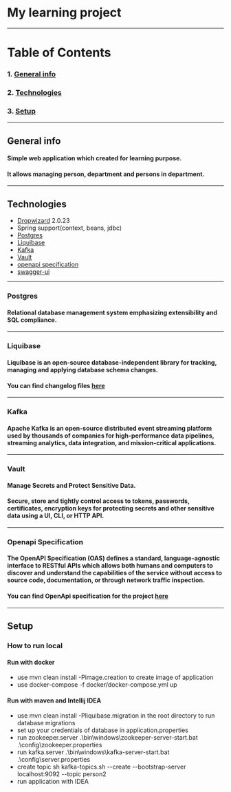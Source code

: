 # My learning project

---

# Table of Contents
### 1. [General info](#general-info)
### 2. [Technologies](#technologies)
### 3. [Setup](#setup)

---

## General info

#### Simple web application which created for learning purpose.
#### It allows managing person, department and persons in department.

---

## Technologies
- [Dropwizard](https://www.dropwizard.io/en/latest/manual/core.html) 2.0.23
- Spring support(context, beans, jdbc)
- [Postgres](#postgres)
- [Liquibase](#liquibase)
- [Kafka](#kafka)
- [Vault](#vault)
- [openapi specification](#Openapi-specification)
- [swagger-ui](https://github.com/swagger-api/swagger-ui)

---

### Postgres

#### Relational database management system emphasizing extensibility and SQL compliance.

---

### Liquibase
#### Liquibase  is an open-source database-independent library for tracking, managing and applying database schema changes.
#### You can find changelog files [here](https://github.com/Ilya-Ross/learning-project-dropwizard/tree/master/src/main/resources/changelog/0.0.1)

---

### Kafka
#### Apache Kafka is an open-source distributed event streaming platform used by thousands of companies for high-performance data pipelines, streaming analytics, data integration, and mission-critical applications.

---

### Vault
#### Manage Secrets and Protect Sensitive Data.
#### Secure, store and tightly control access to tokens, passwords, certificates, encryption keys for protecting secrets and other sensitive data using a UI, CLI, or HTTP API.

---

### Openapi Specification
#### The OpenAPI Specification (OAS) defines a standard, language-agnostic interface to RESTful APIs which allows both humans and computers to discover and understand the capabilities of the service without access to source code, documentation, or through network traffic inspection.

#### You can find OpenApi specification for the project [here](https://github.com/Ilya-Ross/learning-project-dropwizard/blob/master/src/main/resources/apidocs/openapi.yaml)

---

## Setup

### How to run local

#### Run with docker

- use mvn clean install -Pimage.creation to create image of application
- use docker-compose -f docker/docker-compose.yml up

#### Run with maven and Intellij IDEA

- use mvn clean install -Pliquibase.migration in the root directory to run database migrations
- set up your credentials of database in application.properties
- run zookeeper.server .\bin\windows\zookeeper-server-start.bat .\config\zookeeper.properties
- run kafka.server .\bin\windows\kafka-server-start.bat .\config\server.properties
- create topic sh kafka-topics.sh --create --bootstrap-server localhost:9092 --topic person2
- run application with IDEA